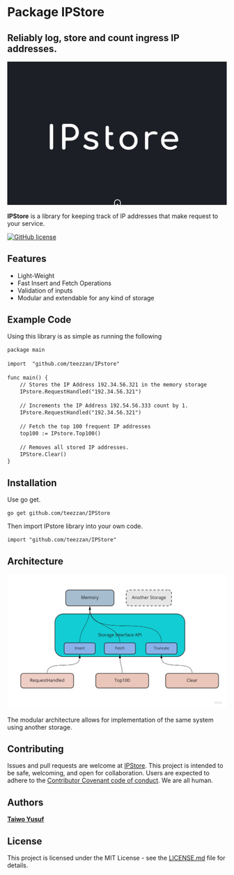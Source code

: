 Package IPStore
=================

Reliably log, store and count ingress IP addresses.
------------

![Logo](./images/IPstore.png)

**IPStore** is a library for keeping track of IP addresses that make request to your service. 


[![GitHub license](https://img.shields.io/badge/license-MIT-blue.svg)](https://github.com/teezzan/cdenv/blob/master/LICENSE.md)


Features
------------

- Light-Weight
- Fast Insert and Fetch Operations
- Validation of inputs
- Modular and extendable for any kind of storage

Example Code
------------

Using this library is as simple as running the following 
```golang
package main

import 	"github.com/teezzan/IPstore"

func main() {
    // Stores the IP Address 192.34.56.321 in the memory storage
	IPstore.RequestHandled("192.34.56.321") 
    
    // Increments the IP Address 192.54.56.333 count by 1.
	IPstore.RequestHandled("192.34.56.321") 

    // Fetch the top 100 frequent IP addresses
    top100 := IPstore.Top100()

    // Removes all stored IP addresses.
    IPStore.Clear()
}

```

Installation
------------

Use go get.

	go get github.com/teezzan/IPStore

Then import  IPstore library into your own code.

	import "github.com/teezzan/IPStore"


Architecture
-----------
![Logo](./images/arch.jpg)

The modular architecture allows for implementation of the same system using another storage.

Contributing
------------
Issues and pull requests are welcome at [IPStore](https://github.com/teezzan/IPStore). This project is intended to be safe, welcoming, and open for collaboration. Users are expected to adhere to the [Contributor Covenant code of conduct](https://www.contributor-covenant.org/version/2/0/code_of_conduct/). We are all human.

## Authors

**[Taiwo Yusuf](https://github.com/teezzan/)**

## License
This project is licensed under the MIT License - see the [LICENSE.md](LICENSE.md) file for details.

